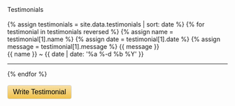 <style>
textarea, input {
  width: 98%;
}
textarea, button, input {
  font-size: 16px;
}
textarea {
  max-width: 570px;
  resize: vertical;
}
input {
  max-width: 350px;
}
#testimonialform {
  display: none;
}
button {
  background: linear-gradient(to bottom,#f7dfa5,#f0c14b);
  border-radius: 4px;
  border: solid lightgrey 1.3px;
  padding: 6px 12px;
  cursor: pointer;
}
button:-moz-focusring {
  outline: none;
}
#hr:last-child {
  display: none;
}
</style>
<div class="w3-card w3-padding-24">
  <div class="w3-xxlarge">Testimonials</div><br>
  <div class="w3-large fontgrey">
  {% assign testimonials = site.data.testimonials | sort: date %}
  {% for testimonial in testimonials reversed %}
    {% assign name = testimonial[1].name %}
    {% assign date = testimonial[1].date %}
    {% assign message = testimonial[1].message %}
    {{ message }}
    <br>
    <div style="font-size: 14px">{{ name }} ~ {{ date | date: '%a %-d %b %Y' }}</div>
    <!--{{ date | date: '%a %-d %b %Y @%H:%M' }}-->
    <hr>
  {% endfor %}
  </div>
  <br>
  <button id="btn-toggle" onclick="toggle_formvisibility()">Write Testimonial</button>
  <div class="w3-large fontgrey" id="testimonialform">
    <form method="post" action="https://staticmaninstance.herokuapp.com/v2/entry/healeranitakeshaw/healeranitakeshaw.github.io/master/testimonials">
    <!--<input name="options[redirect]" type="hidden" value="https://healeranitakeshaw.com/">-->
    <br>
    <label>Testimonial<br><textarea id="message" name="fields[message]" rows="5"></textarea></label><br>
    <br>
    <label>Name<br><input type="text" id="name" name="fields[name]"></label><br>
    <br>
    <button type="submit">Submit Testimonial</button>
    </form>
  </div>
</div>
<br>
<script>
  function toggle_formvisibility() {
    var btn = document.getElementById("btn-toggle");
    var form = document.getElementById("testimonialform");
    if (form.style.display === "block") {
      form.style.display = "none";
      btn.innerText = "Write Testimonial";
    } else {
      form.style.display = "block";
      btn.innerText = "Hide Testimonial Form";
    }
  }
</script>